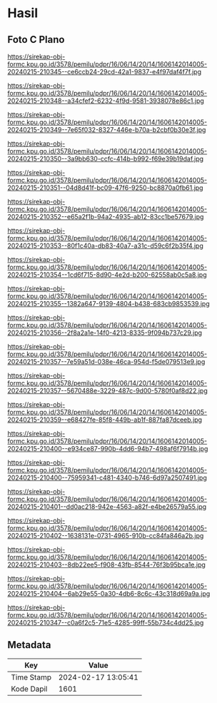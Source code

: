 # Hasil

## Foto C Plano

https://sirekap-obj-formc.kpu.go.id/3578/pemilu/pdpr/16/06/14/20/14/1606142014005-20240215-210345--ce6ccb24-29cd-42a1-9837-e4f97daf4f7f.jpg

https://sirekap-obj-formc.kpu.go.id/3578/pemilu/pdpr/16/06/14/20/14/1606142014005-20240215-210348--a34cfef2-6232-4f9d-9581-3938078e86c1.jpg

https://sirekap-obj-formc.kpu.go.id/3578/pemilu/pdpr/16/06/14/20/14/1606142014005-20240215-210349--7e65f032-8327-446e-b70a-b2cbf0b30e3f.jpg

https://sirekap-obj-formc.kpu.go.id/3578/pemilu/pdpr/16/06/14/20/14/1606142014005-20240215-210350--3a9bb630-ccfc-414b-b992-f69e39b19daf.jpg

https://sirekap-obj-formc.kpu.go.id/3578/pemilu/pdpr/16/06/14/20/14/1606142014005-20240215-210351--04d8d41f-bc09-47f6-9250-bc8870a0fb61.jpg

https://sirekap-obj-formc.kpu.go.id/3578/pemilu/pdpr/16/06/14/20/14/1606142014005-20240215-210352--e65a2f1b-94a2-4935-ab12-83cc1be57679.jpg

https://sirekap-obj-formc.kpu.go.id/3578/pemilu/pdpr/16/06/14/20/14/1606142014005-20240215-210353--80f1c40a-db83-40a7-a31c-d59c6f2b35f4.jpg

https://sirekap-obj-formc.kpu.go.id/3578/pemilu/pdpr/16/06/14/20/14/1606142014005-20240215-210354--1cd6f715-8d90-4e2d-b200-62558ab0c5a8.jpg

https://sirekap-obj-formc.kpu.go.id/3578/pemilu/pdpr/16/06/14/20/14/1606142014005-20240215-210355--1382a647-9139-4804-b438-683cb9853539.jpg

https://sirekap-obj-formc.kpu.go.id/3578/pemilu/pdpr/16/06/14/20/14/1606142014005-20240215-210356--2f8a2a1e-14f0-4213-8335-9f094b737c29.jpg

https://sirekap-obj-formc.kpu.go.id/3578/pemilu/pdpr/16/06/14/20/14/1606142014005-20240215-210357--7e59a51d-038e-46ca-954d-f5de079513e9.jpg

https://sirekap-obj-formc.kpu.go.id/3578/pemilu/pdpr/16/06/14/20/14/1606142014005-20240215-210357--5670488e-3229-487c-9d00-5780f0af8d22.jpg

https://sirekap-obj-formc.kpu.go.id/3578/pemilu/pdpr/16/06/14/20/14/1606142014005-20240215-210359--e68427fe-85f8-449b-ab1f-887fa87dceeb.jpg

https://sirekap-obj-formc.kpu.go.id/3578/pemilu/pdpr/16/06/14/20/14/1606142014005-20240215-210400--e934ce87-990b-4dd6-94b7-498af6f7914b.jpg

https://sirekap-obj-formc.kpu.go.id/3578/pemilu/pdpr/16/06/14/20/14/1606142014005-20240215-210400--75959341-c481-4340-b746-6d97a2507491.jpg

https://sirekap-obj-formc.kpu.go.id/3578/pemilu/pdpr/16/06/14/20/14/1606142014005-20240215-210401--dd0ac218-942e-4563-a82f-e4be26579a55.jpg

https://sirekap-obj-formc.kpu.go.id/3578/pemilu/pdpr/16/06/14/20/14/1606142014005-20240215-210402--1638131e-0731-4965-910b-cc84fa846a2b.jpg

https://sirekap-obj-formc.kpu.go.id/3578/pemilu/pdpr/16/06/14/20/14/1606142014005-20240215-210403--8db22ee5-f908-43fb-8544-76f3b95bca1e.jpg

https://sirekap-obj-formc.kpu.go.id/3578/pemilu/pdpr/16/06/14/20/14/1606142014005-20240215-210404--6ab29e55-0a30-4db6-8c6c-43c318d69a9a.jpg

https://sirekap-obj-formc.kpu.go.id/3578/pemilu/pdpr/16/06/14/20/14/1606142014005-20240215-210347--c0a6f2c5-71e5-4285-99ff-55b734c4dd25.jpg


## Metadata

| Key        | Value               |
| ---------- | ------------------- |
| Time Stamp | 2024-02-17 13:05:41 |
| Kode Dapil | 1601                |



